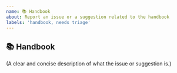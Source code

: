 ```yaml
---
name: 📚 Handbook
about: Report an issue or a suggestion related to the handbook
labels: 'handbook, needs triage'
---
```


## 📚 Handbook

(A clear and concise description of what the issue or suggestion is.)
